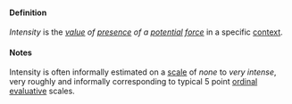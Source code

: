 #### Definition

*Intensity* is the *[value](https://github.com/gcassel/Modular-Organization-Terminology/blob/master/terms/value.md) of [presence](https://github.com/gcassel/Modular-Organization-Terminology/blob/master/terms/presence.md) of a [potential](https://github.com/gcassel/Modular-Organization-Terminology/blob/master/terms/potential.md) [force](https://github.com/gcassel/Modular-Organization-Terminology/blob/master/terms/force.md)* in a specific [context](https://github.com/gcassel/Modular-Organization-Terminology/blob/master/terms/context.md).

#### Notes

Intensity is often informally estimated on a [scale](https://github.com/gcassel/Modular-Organization-Terminology/blob/master/terms/scale.md) of *none* to *very intense*, very roughly and informally corresponding to typical 5 point [ordinal](https://github.com/gcassel/Modular-Organization-Terminology/blob/master/terms/order.md) [evaluative](https://github.com/gcassel/Modular-Organization-Terminology/blob/master/terms/evaluate.md) scales.
